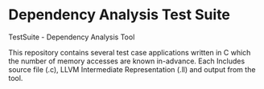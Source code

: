 # Dependency Analysis Test Suite
TestSuite - Dependency Analysis Tool

This repository contains several test case applications written in C which the number of memory accesses are known in-advance.  Each Includes source file (.c), LLVM Intermediate Representation (.ll) and output from the tool.

